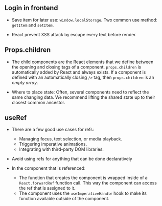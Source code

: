 ## Login in frontend
- Save item for later use: `window.localStorage`. Two common use method: `getItem` and `setItem`.

- React prevent XSS attack by escape every text before render.

## Props.children
- The child components are the React elements that we define between the opening and closing tags of a component. `props.children` is automatically added by React and always exists. If a component is defined with an automatically closing `/>` tag, then `props.children` is an *empty array*.

- Where to place state: Often, several components need to reflect the same changing data. We recommend lifting the shared state up to their closest common ancestor.

## useRef
- There are a few good use cases for refs:
  - Managing focus, text selection, or media playback.
  - Triggering imperative animations.
  - Integrating with third-party DOM libraries.

- Avoid using refs for anything that can be done declaratively
- In the component that is referenced:
  - The function that creates the component is wrapped inside of a `React.forwardRef` function call. This way the component can access the ref that is assigned to it.
  - The component uses the `useImperativeHandle` hook to make its function available outside of the component.